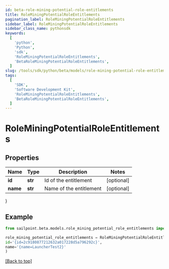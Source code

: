 ```yaml
---
id: beta-role-mining-potential-role-entitlements
title: RoleMiningPotentialRoleEntitlements
pagination_label: RoleMiningPotentialRoleEntitlements
sidebar_label: RoleMiningPotentialRoleEntitlements
sidebar_class_name: pythonsdk
keywords:
  [
    'python',
    'Python',
    'sdk',
    'RoleMiningPotentialRoleEntitlements',
    'BetaRoleMiningPotentialRoleEntitlements',
  ]
slug: /tools/sdk/python/beta/models/role-mining-potential-role-entitlements
tags:
  [
    'SDK',
    'Software Development Kit',
    'RoleMiningPotentialRoleEntitlements',
    'BetaRoleMiningPotentialRoleEntitlements',
  ]
---
```


# RoleMiningPotentialRoleEntitlements

## Properties

| Name     | Type    | Description             | Notes      |
| -------- | ------- | ----------------------- | ---------- |
| **id**   | **str** | Id of the entitlement   | [optional] |
| **name** | **str** | Name of the entitlement | [optional] |

}

## Example

```python
from sailpoint.beta.models.role_mining_potential_role_entitlements import RoleMiningPotentialRoleEntitlements

role_mining_potential_role_entitlements = RoleMiningPotentialRoleEntitlements(
id='{id=2c9180877212632a017228d5a796292c}',
name='{name=LauncherTest2}'
)

```

[[Back to top]](#)
